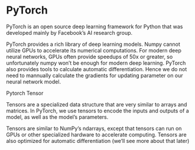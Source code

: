 # PyTorch
PyTorch is an open source deep learning framework for Python that was developed mainly by Facebook’s AI research group.

PyTorch provides a rich library of deep learning models.
Numpy cannot utilize GPUs to accelerate its numerical computations. For modern deep neural networks, GPUs often provide speedups of 50x or greater, so unfortunately numpy won’t be enough for modern deep learning.
PyTorch also provides tools to calculate automatic differentiation. Hence we do not need to mannually calculate the gradients for updating parameter on our neural network model.

Pytorch Tensor

Tensors are a specialized data structure that are very similar to arrays and matrices. In PyTorch, we use tensors to encode the inputs and outputs of a model, as well as the model’s parameters.

Tensors are similar to NumPy’s ndarrays, except that tensors can run on GPUs or other specialized hardware to accelerate computing. Tensors are also optimized for automatic differentiation (we’ll see more about that later)
